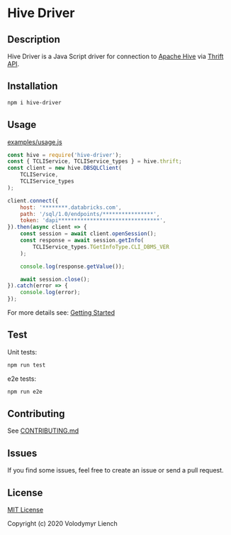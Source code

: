 # Hive Driver

## Description

Hive Driver is a Java Script driver for connection to [Apache Hive](https://hive.apache.org/) via [Thrift API](https://github.com/apache/hive/blob/master/service-rpc/if/TCLIService.thrift).

## Installation

```bash
npm i hive-driver
```

## Usage

[examples/usage.js](examples/usage.js)
```javascript
const hive = require('hive-driver');
const { TCLIService, TCLIService_types } = hive.thrift;
const client = new hive.DBSQLClient(
    TCLIService,
    TCLIService_types
);

client.connect({
    host: '********.databricks.com',
    path: '/sql/1.0/endpoints/****************',
    token: 'dapi********************************',
}).then(async client => {
    const session = await client.openSession();
    const response = await session.getInfo(
        TCLIService_types.TGetInfoType.CLI_DBMS_VER
    );

    console.log(response.getValue());

    await session.close();
}).catch(error => {
    console.log(error);
});
```

For more details see: [Getting Started](docs/readme.md) 

## Test

Unit tests:

```bash
npm run test
```

e2e tests:

```bash
npm run e2e
```

## Contributing

See [CONTRIBUTING.md](CONTRIBUTING.md)

## Issues

If you find some issues, feel free to create an issue or send a pull request.

## License
 
[MIT License](LICENSE)

Copyright (c) 2020 Volodymyr Liench
